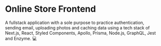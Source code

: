 # Online Store Frontend

A fullstack application with a sole purpose to practice authentication, sending email, uploading photos and caching data using a tech stack of Next.js, React, Styled Components, Apollo, Prisma, Node.js, GraphQL, Jest and Enzyme. 💻
